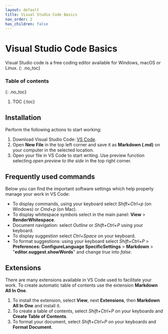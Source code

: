```yaml
---
layout: default
title: Visual Studio Code Basics
nav_order: 2
has_children: false
---
```




# Visual Studio Code Basics
Visual Studio code is a free coding editor available for Windows, macOS or Linux.
{: .no_toc}

### Table of contents
{: .no_toc}

1. TOC
{:toc}

## Installation

Perform the following actions to start working:


1. Download Visual Studio Code: [VS Code](https://code.visualstudio.com/).
2. Open **New File** in the top left corner and save it as **Markdown (.md)** on your computer in the selected location.
3. Open your file in VS Code to start writing. Use preview function selecting *open preview to the side* in the top right corner. 

## Frequently used commands
Below you can find the important software settings which help properly manage your work in VS Code:
- To display commands, using your keyboard select *Shift+Ctrl+p* (on Windows) or *Cmd+p* (on Mac).
- To display whitespace symbols select in the main panel: **View** > **RenderWhitespace**.
- Document navigation: select *Outline* or *Shift+Ctrl+P* using your keyboard.
- To display suggestion select *Ctrl+Space* on your keyboard.
- To format suggestions: using your keyboard select *Shift+Ctrl+P* > **Preferences: ConfigureLanguage SpecificSettings** > **Markdown** > "**editor.suggest.showWords**" and change *true* into *false*.

## Extensions
There are many extensions available in VS Code used to facilitate your work. To create automatic table of contents use the extension **Markdown All In One**. 

1. To install the extension, select **View**, next **Extensions**, then **Markdown All In One** and install it.
2. To create a table of contents, select *Shift+Ctrl+P* on your keyboards and **Create Table of Contents**.
3. To format your document, select *Shift+Ctrl+P* on your keyboards and **Format Document**.